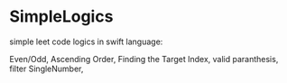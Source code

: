 # SimpleLogics 

simple leet code logics in swift language:

Even/Odd,
Ascending Order,
Finding the Target Index,
valid paranthesis,
filter SingleNumber,
